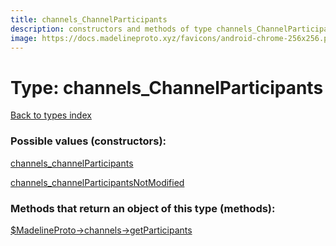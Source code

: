 ```yaml
---
title: channels_ChannelParticipants
description: constructors and methods of type channels_ChannelParticipants
image: https://docs.madelineproto.xyz/favicons/android-chrome-256x256.png
---
```

# Type: channels\_ChannelParticipants  
[Back to types index](index.md)



### Possible values (constructors):

[channels\_channelParticipants](../constructors/channels_channelParticipants.md)  

[channels\_channelParticipantsNotModified](../constructors/channels_channelParticipantsNotModified.md)  



### Methods that return an object of this type (methods):

[$MadelineProto->channels->getParticipants](../methods/channels_getParticipants.md)  



